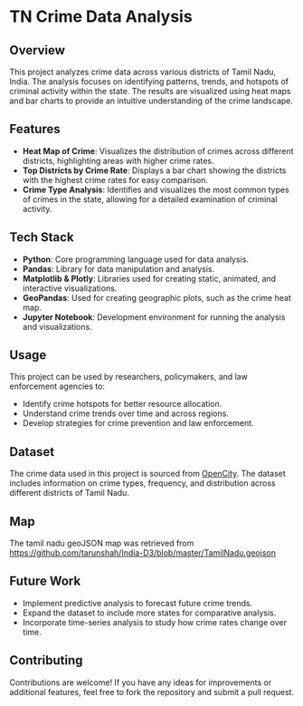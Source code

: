 # TN Crime Data Analysis

## Overview
This project analyzes crime data across various districts of Tamil Nadu, India. The analysis focuses on identifying patterns, trends, and hotspots of criminal activity within the state. The results are visualized using heat maps and bar charts to provide an intuitive understanding of the crime landscape.

## Features
- **Heat Map of Crime**: Visualizes the distribution of crimes across different districts, highlighting areas with higher crime rates.
- **Top Districts by Crime Rate**: Displays a bar chart showing the districts with the highest crime rates for easy comparison.
- **Crime Type Analysis**: Identifies and visualizes the most common types of crimes in the state, allowing for a detailed examination of criminal activity.

## Tech Stack
- **Python**: Core programming language used for data analysis.
- **Pandas**: Library for data manipulation and analysis.
- **Matplotlib & Plotly**: Libraries used for creating static, animated, and interactive visualizations.
- **GeoPandas**: Used for creating geographic plots, such as the crime heat map.
- **Jupyter Notebook**: Development environment for running the analysis and visualizations.

## Usage
This project can be used by researchers, policymakers, and law enforcement agencies to:
- Identify crime hotspots for better resource allocation.
- Understand crime trends over time and across regions.
- Develop strategies for crime prevention and law enforcement.

## Dataset
The crime data used in this project is sourced from [OpenCity](https://opencity.in/). The dataset includes information on crime types, frequency, and distribution across different districts of Tamil Nadu.

## Map
The tamil nadu geoJSON map was retrieved from https://github.com/tarunshah/India-D3/blob/master/TamilNadu.geojson 

## Future Work
- Implement predictive analysis to forecast future crime trends.
- Expand the dataset to include more states for comparative analysis.
- Incorporate time-series analysis to study how crime rates change over time.

## Contributing
Contributions are welcome! If you have any ideas for improvements or additional features, feel free to fork the repository and submit a pull request.
